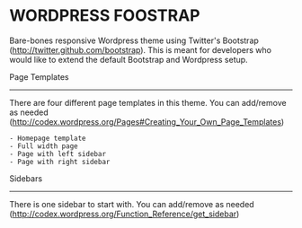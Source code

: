 WORDPRESS FOOSTRAP
===================

Bare-bones responsive Wordpress theme using Twitter's Bootstrap (http://twitter.github.com/bootstrap). This is meant for developers who would like to extend the default Bootstrap and Wordpress setup.

Page Templates
______________

There are four different page templates in this theme. You can add/remove as needed (http://codex.wordpress.org/Pages#Creating_Your_Own_Page_Templates)

    - Homepage template
    - Full width page
    - Page with left sidebar
    - Page with right sidebar

Sidebars
________

There is one sidebar to start with. You can add/remove as needed (http://codex.wordpress.org/Function_Reference/get_sidebar)
